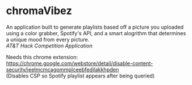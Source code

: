 # chromaVibez
An application built to generate playlists based off a picture you uploaded using a color grabber, Spotify's API, and a smart alogrithm that determines a unique mood from every picture.  
_AT&amp;T Hack Competition Application_

Needs this chrome extension:  
https://chrome.google.com/webstore/detail/disable-content-security/ieelmcmcagommplceebfedjlakkhpden  
(Disables CSP so Spotify playlist appears after being queried)
